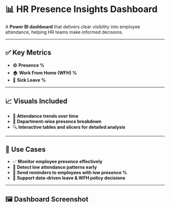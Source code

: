 # 📊 HR Presence Insights Dashboard

A **Power BI dashboard** that delivers clear visibility into employee attendance, helping HR teams make informed decisions.

---

## ✅ **Key Metrics**

- 🟢 **Presence %**
- 🏠 **Work From Home (WFH) %**
- 🤒 **Sick Leave %**

---

## 📈 **Visuals Included**

- 📅 **Attendance trends over time**
- 🏢 **Department-wise presence breakdown**
- 🔍 **Interactive tables and slicers for detailed analysis**

---

## 💼 **Use Cases**

- ✅ **Monitor employee presence effectively**
- 🚩 **Detect low attendance patterns early**
- 📧 **Send reminders to employees with low presence %**
- 📝 **Support data-driven leave & WFH policy decisions**

---

## 🖼️ **Dashboard Screenshot**




